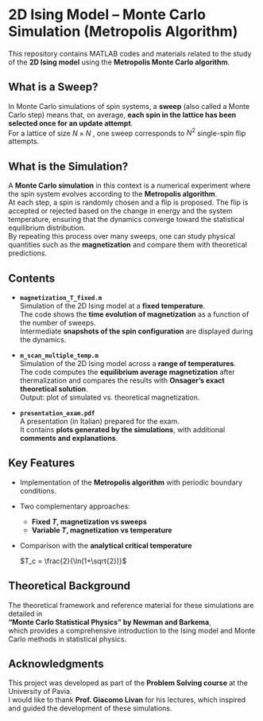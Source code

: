 # 2D Ising Model – Monte Carlo Simulation (Metropolis Algorithm)

This repository contains MATLAB codes and materials related to the study of the **2D Ising model** using the **Metropolis Monte Carlo algorithm**.

## What is a Sweep?

In Monte Carlo simulations of spin systems, a **sweep** (also called a Monte Carlo step) means that, on average, **each spin in the lattice has been selected once for an update attempt**.  
For a lattice of size $N \times N$ , one sweep corresponds to $N^2$ single-spin flip attempts.

## What is the Simulation?

A **Monte Carlo simulation** in this context is a numerical experiment where the spin system evolves according to the **Metropolis algorithm**.  
At each step, a spin is randomly chosen and a flip is proposed. The flip is accepted or rejected based on the change in energy and the system temperature, ensuring that the dynamics converge toward the statistical equilibrium distribution.  
By repeating this process over many sweeps, one can study physical quantities such as the **magnetization** and compare them with theoretical predictions.

## Contents

- **`magnetization_T_fixed.m`**  
  Simulation of the 2D Ising model at a **fixed temperature**.  
  The code shows the **time evolution of magnetization** as a function of the number of sweeps.  
  Intermediate **snapshots of the spin configuration** are displayed during the dynamics.

- **`m_scan_multiple_temp.m`**  
  Simulation of the 2D Ising model across a **range of temperatures**.  
  The code computes the **equilibrium average magnetization** after thermalization and compares the results with **Onsager’s exact theoretical solution**.  
  Output: plot of simulated vs. theoretical magnetization.

- **`presentation_exam.pdf`**  
  A presentation (in Italian) prepared for the exam.  
  It contains **plots generated by the simulations**, with additional **comments and explanations**.

## Key Features

- Implementation of the **Metropolis algorithm** with periodic boundary conditions.  
- Two complementary approaches:
  - **Fixed $T$, magnetization vs sweeps**  
  - **Variable $T$, magnetization vs temperature**  
- Comparison with the **analytical critical temperature**  

  $T_c = \frac{2}{\ln(1+\sqrt{2})}$

## Theoretical Background

The theoretical framework and reference material for these simulations are detailed in  
**“Monte Carlo Statistical Physics” by Newman and Barkema**,  
which provides a comprehensive introduction to the Ising model and Monte Carlo methods in statistical physics.

## Acknowledgments

This project was developed as part of the **Problem Solving course** at the University of Pavia.  
I would like to thank **Prof. Giacomo Livan** for his lectures, which inspired and guided the development of these simulations.
